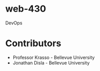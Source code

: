 # web-430
DevOps
# Contributors
- Professor Krasso - Bellevue University
- Jonathan Disla - Bellevue University

